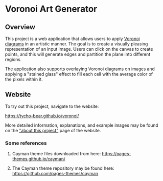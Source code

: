 # Voronoi Art Generator


## Overview

This project is a web application that allows users to apply [Voronoi diagrams](https://en.wikipedia.org/wiki/Voronoi_diagram)
in an artistic manner. The goal is to create a visually pleasing representation of an input image. Users can click on the canvas to create points, and this will generate edges and partition the plane into different regions.

The application also supports overlaying Voronoi diagrams on images and applying a "stained glass" effect to fill each cell with the average color of the pixels within it.

## Website

To try out this project, navigate to the website:

https://tycho-bear.github.io/voronoi/

More detailed information, explanations, and example images may be found on the ["about this project"](https://tycho-bear.github.io/voronoi/about) page of the website.



### Some references

1. Cayman theme files downloaded from here: https://pages-themes.github.io/cayman/ 

2. The Cayman theme repository may be found here: https://github.com/pages-themes/cayman
